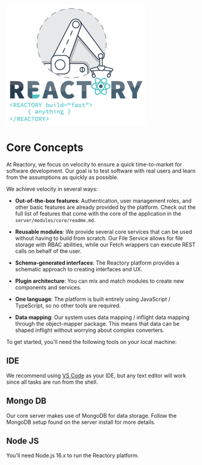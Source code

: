 ![Build Anything Fast](/branding/reactory-logo.png)
# Core Concepts
At Reactory, we focus on velocity to ensure a quick time-to-market for software development. Our goal is to test software with real users and learn from the assumptions as quickly as possible.

We achieve velocity in several ways:

* **Out-of-the-box features**: Authentication, user management roles, and other basic features are already provided by the platform. Check out the full list of features that come with the core of the application in the `server/modules/core/readme.md`.

* **Reusable modules**: We provide several core services that can be used without having to build from scratch. Our File Service allows for file storage with RBAC abilities, while our Fetch wrappers can execute REST calls on behalf of the user.

* **Schema-generated interfaces**: The Reactory platform provides a schematic approach to creating interfaces and UX.

* **Plugin architecture**: You can mix and match modules to create new components and services.

* **One language**: The platform is built entirely using JavaScript / TypeScript, so no other tools are required.

* **Data mapping**: Our system uses data mapping / inflight data mapping through the object-mapper package. This means that data can be shaped inflight without worrying about complex converters.

To get started, you'll need the following tools on your local machine:

## IDE
We recommend using [VS Code](https://code.visualstudio.com/) as your IDE, but any text editor will work since all tasks are run from the shell.

## Mongo DB
Our core server makes use of MongoDB for data storage. Follow the MongoDB setup found on the server install for more details.

## Node JS
You'll need Node.js 16.x to run the Reactory platform.



